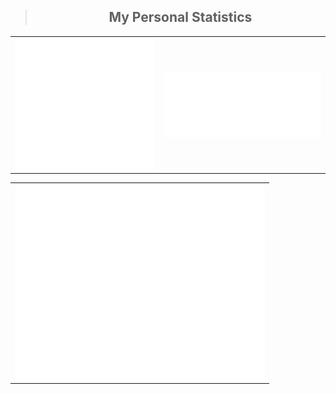 
<table>
<blockquote align="center">
    <h2>My Personal Statistics</h2>
</blockquote>

<td>
  <img align="left" width="390" alt="" src="/general.svg">

</td>
<td>
  <img align="right" width="440" alt="" src="/metrics.followup.svg">

</td>
</table>
<table>
<td>
<img align="center" src="/achievements.svg" alt="Metrics" width="400">
</td>
</table>

